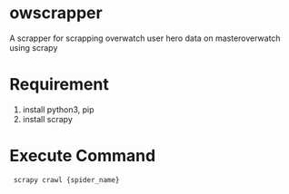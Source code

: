 # owscrapper
A scrapper for scrapping overwatch user hero data on masteroverwatch using scrapy

# Requirement
1. install python3, pip
2. install scrapy

# Execute Command
`` scrapy crawl {spider_name}``


